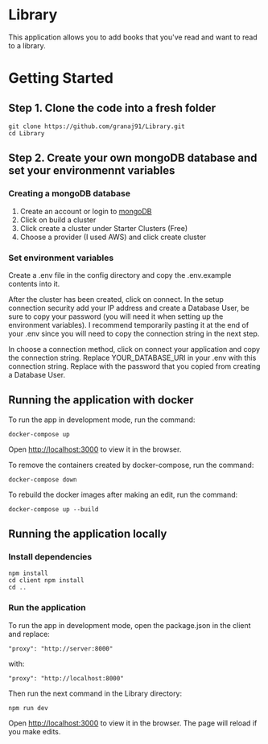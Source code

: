 # Library
This application allows you to add books that you've read and want to read to a library.

# Getting Started
## Step 1. Clone the code into a fresh folder
```
git clone https://github.com/granaj91/Library.git
cd Library
```

## Step 2. Create your own mongoDB database and set your environmennt variables
### Creating a mongoDB database
1. Create an account or login to [mongoDB](https://account.mongodb.com/account/login)
2. Click on build a cluster
3. Click create a cluster under Starter Clusters (Free)
4. Choose a provider (I used AWS) and click create cluster

### Set environment variables
Create a .env file in the config directory and copy the .env.example contents into it.

After the cluster has been created, click on connect. In the setup connection security add your IP address and create a Database User, be sure to copy your password (you will need it when setting up the environment variables). I recommend temporarily pasting it at the end of your .env since you will need to copy the connection string in the next step.

In choose a connection method, click on connect your application and copy the connection string. Replace YOUR_DATABASE_URI in your .env with this connection string. Replace <password> with the password that you copied from creating a Database User.

## Running the application with docker
To run the app in development mode, run the command:

`docker-compose up`

Open [http://localhost:3000](http://localhost:3000) to view it in the browser.

To remove the containers created by docker-compose, run the command:

`docker-compose down`

To rebuild the docker images after making an edit, run the command:

`docker-compose up --build`

## Running the application locally
### Install dependencies
```
npm install
cd client npm install
cd ..
```

### Run the application
To run the app in development mode, open the package.json in the client and replace:

`"proxy": "http://server:8000"`

with:

`"proxy": "http://localhost:8000"`

Then run the next command in the Library directory:

`npm run dev`

Open [http://localhost:3000](http://localhost:3000) to view it in the browser.
The page will reload if you make edits.
